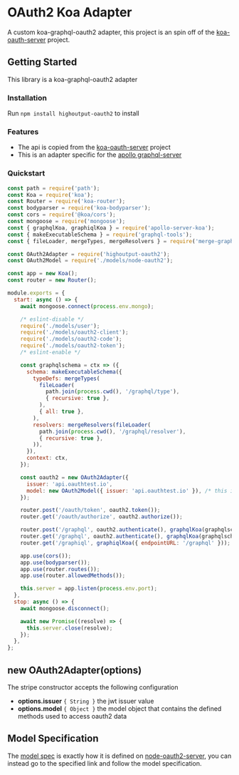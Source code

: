 # OAuth2 Koa Adapter

A custom koa-graphql-oauth2 adapter, this project is an spin off of the [koa-oauth-server](https://github.com/oauthjs/koa-oauth-server) project.

## Getting Started

This library is a koa-graphql-oauth2 adapter

### Installation

Run `npm install highoutput-oauth2` to install

### Features

- The api is copied from the [koa-oauth-server](https://github.com/oauthjs/koa-oauth-server) project
- This is an adapter specific for the [apollo graphql-server](https://github.com/apollographql/apollo-server)

### Quickstart

```javascript
const path = require('path');
const Koa = require('koa');
const Router = require('koa-router');
const bodyparser = require('koa-bodyparser');
const cors = require('@koa/cors');
const mongoose = require('mongoose');
const { graphqlKoa, graphiqlKoa } = require('apollo-server-koa');
const { makeExecutableSchema } = require('graphql-tools');
const { fileLoader, mergeTypes, mergeResolvers } = require('merge-graphql-schemas');

const OAuth2Adapter = require('highoutput-oauth2');
const OAuth2Model = require('./models/node-oauth2');

const app = new Koa();
const router = new Router();

module.exports = {
  start: async () => {
    await mongoose.connect(process.env.mongo);

    /* eslint-disable */
    require('./models/user');
    require('./models/oauth2-client');
    require('./models/oauth2-code');
    require('./models/oauth2-token');
    /* eslint-enable */

    const graphqlschema = ctx => ({
      schema: makeExecutableSchema({
        typeDefs: mergeTypes(
          fileLoader(
            path.join(process.cwd(), '/graphql/type'),
            { recursive: true },
          ),
          { all: true },
        ),
        resolvers: mergeResolvers(fileLoader(
          path.join(process.cwd(), '/graphql/resolver'),
          { recursive: true },
        )),
      }),
      context: ctx,
    });

    const oauth2 = new OAuth2Adapter({
      issuer: 'api.oauthtest.io',
      model: new OAuth2Model({ issuer: 'api.oauthtest.io' }), /* this is a custom model */
    });

    router.post('/oauth/token', oauth2.token());
    router.get('/oauth/authorize', oauth2.authorize());

    router.post('/graphql', oauth2.authenticate(), graphqlKoa(graphqlschema));
    router.get('/graphql', oauth2.authenticate(), graphqlKoa(graphqlschema));
    router.get('/graphiql', graphiqlKoa({ endpointURL: '/graphql' }));

    app.use(cors());
    app.use(bodyparser());
    app.use(router.routes());
    app.use(router.allowedMethods());

    this.server = app.listen(process.env.port);
  },
  stop: async () => {
    await mongoose.disconnect();

    await new Promise((resolve) => {
      this.server.close(resolve);
    });
  },
};
```

## new OAuth2Adapter(options)

The stripe constructor accepts the following configuration

- __options.issuer__ `{ String }` the jwt issuer value
- __options.model__ `{ Object }` the model object that contains the defined methods used to access oauth2 data

## Model Specification

The [model spec](https://oauth2-server.readthedocs.io/en/latest/model/spec.html) is exactly how it is defined on [node-oauth2-server](https://github.com/oauthjs/node-oauth2-server), you can instead go to the specified link and follow the model specification.
